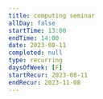 ```yaml
---
title: computing seminar
allDay: false
startTime: 13:00
endTime: 14:00
date: 2023-08-11
completed: null
type: recurring
daysOfWeek: [F]
startRecur: 2023-08-11
endRecur: 2023-11-08
---
```

